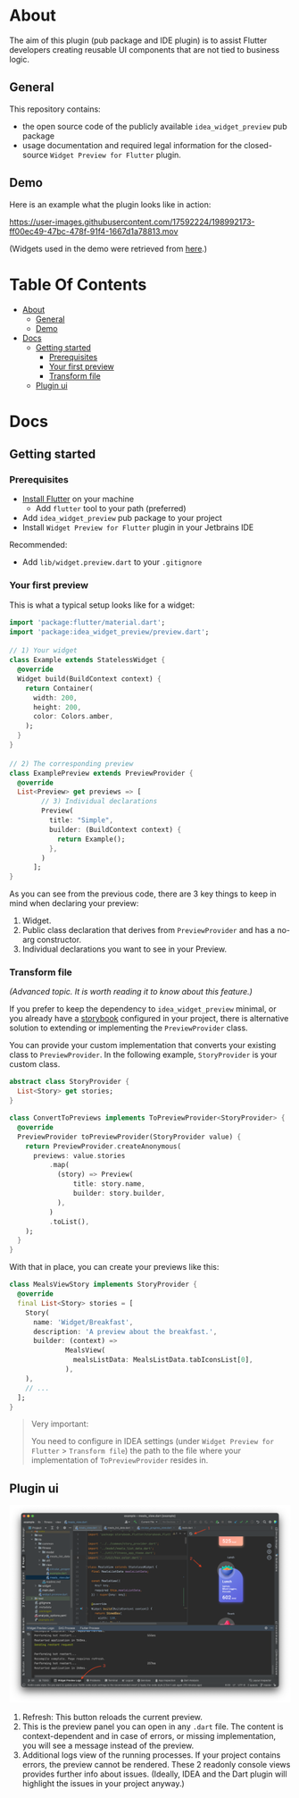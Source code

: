 # About

The aim of this plugin (pub package and IDE plugin) is to assist Flutter developers creating reusable UI components that are not tied to business logic.

## General

This repository contains:
- the open source code of the publicly available `idea_widget_preview` pub package
- usage documentation and required legal information for the closed-source `Widget Preview for Flutter` plugin.

## Demo

Here is an example what the plugin looks like in action:

https://user-images.githubusercontent.com/17592224/198992173-ff00ec49-47bc-478f-91f4-1667d1a78813.mov

(Widgets used in the demo were retrieved from [here](https://github.com/mitesh77/Best-Flutter-UI-Templates).)

# Table Of Contents

<!-- TOC -->
* [About](#about)
  * [General](#general)
  * [Demo](#demo)
* [Docs](#docs)
  * [Getting started](#getting-started)
    * [Prerequisites](#prerequisites)
    * [Your first preview](#your-first-preview)
    * [Transform file](#transform-file)
  * [Plugin ui](#plugin-ui)
<!-- TOC -->

# Docs

## Getting started

### Prerequisites

- [Install Flutter](https://docs.flutter.dev/get-started/install) on your machine
  - Add `flutter` tool to your path (preferred)
- Add `idea_widget_preview` pub package to your project
- Install `Widget Preview for Flutter` plugin in your Jetbrains IDE

Recommended:
- Add `lib/widget.preview.dart` to your `.gitignore`

### Your first preview

This is what a typical setup looks like for a widget:

```dart
import 'package:flutter/material.dart';
import 'package:idea_widget_preview/preview.dart';

// 1) Your widget
class Example extends StatelessWidget {
  @override
  Widget build(BuildContext context) {
    return Container(
      width: 200,
      height: 200,
      color: Colors.amber,
    );
  }
}

// 2) The corresponding preview
class ExamplePreview extends PreviewProvider {
  @override
  List<Preview> get previews => [
        // 3) Individual declarations 
        Preview(
          title: "Simple",
          builder: (BuildContext context) {
            return Example();
          },
        )
      ];
}
```

As you can see from the previous code, there are 3 key things to keep in mind when declaring your preview:

1) Widget.
2) Public class declaration that derives from `PreviewProvider` and has a no-arg constructor.
3) Individual declarations you want to see in your Preview.

### Transform file

*(Advanced topic. It is worth reading it to know about this feature.)*

If you prefer to keep the dependency to `idea_widget_preview` minimal, or you already have a [storybook](https://pub.dev/packages/storybook_flutter)  configured in your project, there is alternative solution to extending or implementing the `PreviewProvider` class.

You can provide your custom implementation that converts your existing class to `PreviewProvider`. In the following example, `StoryProvider` is your custom class.

```dart
abstract class StoryProvider {
  List<Story> get stories;
}
```

```dart
class ConvertToPreviews implements ToPreviewProvider<StoryProvider> {
  @override
  PreviewProvider toPreviewProvider(StoryProvider value) {
    return PreviewProvider.createAnonymous(
      previews: value.stories
          .map(
            (story) => Preview(
                title: story.name,
                builder: story.builder,
            ),
          )
          .toList(),
    );
  }
}
```

With that in place, you can create your previews like this:

```dart
class MealsViewStory implements StoryProvider {
  @override
  final List<Story> stories = [
    Story(
      name: 'Widget/Breakfast',
      description: 'A preview about the breakfast.',
      builder: (context) =>
              MealsView(
                mealsListData: MealsListData.tabIconsList[0],
              ),
    ),
    // ...
  ];
}
```

> Very important:
> 
> You need to configure in IDEA settings (under `Widget Preview for Flutter` > `Transform file`) the path to the file where your implementation of `ToPreviewProvider` resides in.

## Plugin ui

![IDEA](./docs/plugin/images/idea_features.png)

1) Refresh: This button reloads the current preview.
2) This is the preview panel you can open in any `.dart` file. The content is context-dependent and in case of errors, or missing implementation, you will see a message instead of the preview.
3) Additional logs view of the running processes. If your project contains errors, the preview cannot be rendered. These 2 readonly console views provides further info about issues. (Ideally, IDEA and the Dart plugin will highlight the issues in your project anyway.)



